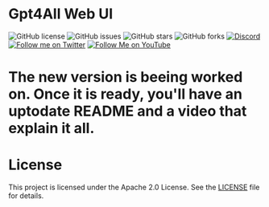 # Gpt4All Web UI

![GitHub license](https://img.shields.io/github/license/nomic-ai/GPT4All-ui)
![GitHub issues](https://img.shields.io/github/issues/nomic-ai/GPT4All-ui)
![GitHub stars](https://img.shields.io/github/stars/nomic-ai/GPT4All-ui)
![GitHub forks](https://img.shields.io/github/forks/nomic-ai/GPT4All-ui)
[![Discord](https://img.shields.io/discord/1092918764925882418?color=7289da&label=Discord&logo=discord&logoColor=ffffff)](https://discord.gg/4rR282WJb6)
[![Follow me on Twitter](https://img.shields.io/twitter/follow/SpaceNerduino?style=social)](https://twitter.com/SpaceNerduino)
[![Follow Me on YouTube](https://img.shields.io/badge/Follow%20Me%20on-YouTube-red?style=flat&logo=youtube)](https://www.youtube.com/user/Parisneo)

# The new version is beeing worked on. Once it is ready, you'll have an uptodate README and a video that explain it all.

# License

This project is licensed under the Apache 2.0 License. See the [LICENSE](https://github.com/ParisNeo/GPT4All-ui/blob/main/LICENSE) file for details.
